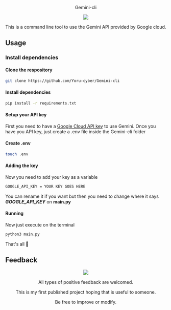 <p align="center">Gemini-cli</p>

<p align="center">
<img src="https://img.shields.io/badge/python-3.11+-blue.svg">
 </p>

<p align="center">This is a command line tool to use the Gemini API provided by Google cloud.</p>

## Usage

### Install dependencies

#### Clone the respository

```sh
git clone https://github.com/Yoru-cyber/Gemini-cli
```

#### Install dependencies

```sh
pip install -r requirements.txt
```

#### Setup your API key

First you need to have a [Google Cloud API key](https://ai.google.dev/tutorials/python_quickstart#setup_your_api_key) to use Gemini.
Once you have you API key, just create a .env file inside the Gemini-cli folder

#### Create .env
```sh
touch .env
```
#### Adding the key
Now you need to add your key as a variable

```sh
GOOGLE_API_KEY = YOUR KEY GOES HERE
```
You can rename it if you want but then you need to change where it says ***GOOGLE_API_KEY*** on **main.py**

#### Running
Now just execute on the terminal
```sh
python3 main.py
```
That's all 🤠

## Feedback

<p align="center">
<img src="https://media.tenor.com/PrNnVlIkeckAAAAM/chopper-crying.gif">
</p>

<p align="center">All types of positive feedback are welcomed.</p>
<p align="center">This is my first published project hoping that is useful to someone.</p>
<p align="center">Be free to improve or modify.</p>